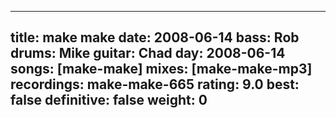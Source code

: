 
---
title: make make
date: 2008-06-14
bass:	Rob
drums:	Mike
guitar:	Chad
day: 2008-06-14
songs: [make-make]
mixes: [make-make-mp3]
recordings: make-make-665
rating: 9.0
best: false
definitive: false
weight: 0
---
